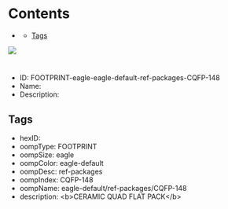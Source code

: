 



Contents
========

* [](#)
	* [Tags](#tags)
  
![][im]
# 

- ID: FOOTPRINT-eagle-eagle-default-ref-packages-CQFP-148
- Name: 
- Description: 

## Tags

- hexID: 
- oompType: FOOTPRINT
- oompSize: eagle
- oompColor: eagle-default
- oompDesc: ref-packages
- oompIndex: CQFP-148
- oompName: eagle-default/ref-packages/CQFP-148
- description: &lt;b&gt;CERAMIC QUAD FLAT PACK&lt;/b&gt;



[im]: image.png
